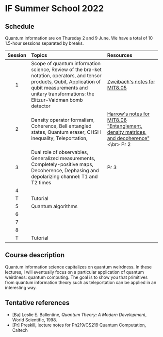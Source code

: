 # IF Summer School 2022

## Schedule

Quantum information are on Thursday 2 and 9 June. We have a total of 10 1.5-hour sessions separated by breaks.

|Session| Topics | Resources |
|:----:|:--------------|:-------|
|1|Scope of quantum information science, Review of the bra-ket notation, operators, and tensor products, Qubit, Application of qubit measurements and unitary transformations: the Elitzur-Vaidman bomb detector <br> | [Zweibach's notes for MIT8.05](https://ocw.mit.edu/courses/8-05-quantum-physics-ii-fall-2013/pages/lecture-notes/)|
|2|Density operator formalism, Coherence, Bell entangled states, Quantum eraser, CHSH inequality, Teleportation, |[Harrow's notes for MIT8.06 "Entanglement, density matrices, and decoherence"](https://ocw.mit.edu/courses/8-06-quantum-physics-iii-spring-2016/resources/mit8_06s16_chap3/) <\br> Pr 2 |   
|3| Dual role of observables, Generalized measurements, Completely-positive maps, Decoherence, Dephasing and depolarizing channel: T1 and T2 times|Pr 3|
|4|
|T|Tutorial|
|5| Quantum algorithms
|6|
|7|
|8|
|T|Tutorial|


## Course description
Quantum information science capitalizes on quantum weirdness. In these lectures, I will eventually focus on a particular application of quantum weirdness: quantum computing. The goal is to show you that primitives from quantum information theory such as teleportation can be applied in an interesting way.


## Tentative references
* [Ba] Leslie E. Ballentine, *Quantum Theory: A Modern Development*, World Scientific, 1998.
* [Pr] Preskill, lecture notes for Ph219/CS219 Quantum Computation, Caltech

<!-- 
* [Ma] E.B. Manoukian, *Quantum Theory: A Wide Spectrum*, Springer, 2006.
* [C-T] Claude Cohen-Tannoudji, Bernard Diu, and Franck Laloë, *Quantum Mechanics*, 2 volumes, Wiley-VCH, 1977. 
* [Sh] R. Shankar, *Principles of Quantum Mechanics*, 2nd ed., Plenum Press 1994. 
* [Ba] Leslie E. Ballentine, *Quantum Theory: A Modern Development*, World Scientific, 1998.
* [SW] Benjamin Schumacher and Michael Westmoreland, *Quantum Processes, Systems, & Information*, Cambridge University Press, 2010. 

### Further resources

* [Lecture notes](http://bohr.physics.berkeley.edu/classes/221/1011/221a.html) for Physics 221A Quantum Mechanics by Robert Littlejohn, UC Berkeley-->
